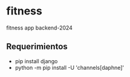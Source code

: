 # fitness

fitness app backend-2024
## Requerimientos

- pip install django
- python -m pip install -U 'channels[daphne]'
